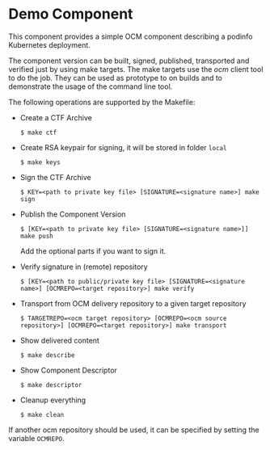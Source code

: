 # Demo Component 

This component provides a simple OCM component describing a podinfo
Kubernetes deployment.

The component version can be built, signed, published, transported
and verified just by using make targets.
The make targets use the *ocm* client tool to do the job. They can be
used as prototype to on builds and to demonstrate the usage of the 
command line tool.

The following operations are supported by the Makefile:

- Create a CTF Archive

  ```
  $ make ctf
  ```

- Create RSA keypair for signing, it will be stored in folder `local`

  ```
  $ make keys 
  ```

- Sign the CTF Archive

  ```
  $ KEY=<path to private key file> [SIGNATURE=<signature name>] make sign 
  ```

- Publish the Component Version

  ```
  $ [KEY=<path to private key file> [SIGNATURE=<signature name>]] make push 
  ```

  Add the optional parts if you want to sign it.

- Verify signature in (remote) repository

  ```
  $ [KEY=<path to public/private key file> [SIGNATURE=<signature name>] [OCMREPO=<target repository>] make verify 

- Transport from OCM delivery repository to a given target repository

  ```
  $ TARGETREPO=<ocm target repository> [OCMREPO=<ocm source repository>] [OCMREPO=<target repository>] make transport 
  ```

- Show delivered content

  ```
  $ make describe 
  ```

- Show Component Descriptor

  ```
  $ make descriptor 
  ```


- Cleanup everything

  ```
  $ make clean 
  ```

 
If another ocm repository should be used, it can be specified by setting the variable `OCMREPO`.
